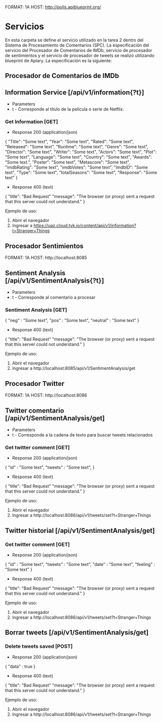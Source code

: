 FORMAT: 1A
HOST: http://polls.apiblueprint.org/

# Servicios
En esta carpeta se define el servicio utilizado en la tarea 2
dentro del Sistema de Procesamiento de Comentarios (SPC).
La especificación del servicio del Procesador de Comentarios de IMDb,
servicio de procesador de sentimientos y el servicio de procesador
de tweets se realizó utilizando blueprint de Apiary.
La especificación es la siguiente:

## Procesador de Comentarios de IMDb

## Information Service [/api/v1/information{?t}]

+ Parameters
+ t - Corresponde al título de la película o serie de Netflix.

### Get Information [GET]

+ Response 200 (application/json)

{
"Title": "Some text",
"Year": "Some text",
"Rated": "Some text",
"Released": "Some text",
"Runtime": "Some text",
"Genre": "Some text",
"Director": "Some text",
"Writer": "Some text",
"Actors": "Some text",
"Plot": "Some text",
"Language": "Some text",
"Country": "Some text",
"Awards": "Some text.",
"Poster": "Some text",
"Metascore": "Some text",
"imdbRating": "Some text",
"imdbVotes": "Some text",
"imdbID": "Some text",
"Type": "Some text",
"totalSeasons": "Some text",
"Response": "Some text"
}

+ Response 400 (text)

{
"title": "Bad Request"
"message": "The browser (or proxy) sent a request that this server could not understand."
}

Ejemplo de uso:
1. Abrir el navegador
1. Ingresar a https://uaz.cloud.tyk.io/content/api/v1/information?t=Stranger+Things



## Procesador Sentimientos

FORMAT: 1A
HOST: http://localhost:8085

## Sentiment Analysis [/api/v1/SentimentAnalysis{?t}]

+ Parameters
+ t - Corresponde al comentario a procesar

### Sentiment Analysis [GET]

{
"neg" : "Some text",
"pos" : "Some text",
"neutral" : "Some text"
}

+ Response 400 (text)

{
"title": "Bad Request"
"message": "The browser (or proxy) sent a request that this server could not understand."
}

Ejemplo de uso:
1. Abrir el navegador
1. Ingresar a http://localhost:8085/api/v1/SentimentAnalysis/get




## Procesador Twitter

FORMAT: 1A
HOST: http://localhost:8086

## Twitter comentario [/api/v1/SentimentAnalysis/get]


+ Parameters
+ t - Corresponde a la cadena de texto para buscar tweets relacionados

### Get twitter comment [GET]

+ Response 200 (application/json)

{
"id" : "Some text",
"tweets" : "Some text",
}

+ Response 400 (text)

{
"title": "Bad Request"
"message": "The browser (or proxy) sent a request that this server could not understand."
}

Ejemplo de uso:
1. Abrir el navegador
1. Ingresar a http://localhost:8086/api/v1/tweets/set?t=Stranger+Things



## Twitter historial [/api/v1/SentimentAnalysis/get]


### Get twitter comment [GET]

+ Response 200 (application/json)

{
"id" : "Some text",
"tweets" : "Some text",
"date" : "Some text",
"feeling" : "Some text"
}

+ Response 400 (text)

{
"title": "Bad Request"
"message": "The browser (or proxy) sent a request that this server could not understand."
}

Ejemplo de uso:
1. Abrir el navegador
1. Ingresar a http://localhost:8086/api/v1/tweets/set?t=Stranger+Things






## Borrar tweets [/api/v1/SentimentAnalysis/get]


### Delete tweets saved [POST]

+ Response 200 (application/json)

{
"data" : true
}

+ Response 400 (text)

{
"title": "Bad Request"
"message": "The browser (or proxy) sent a request that this server could not understand."
}

Ejemplo de uso:
1. Abrir el navegador
1. Ingresar a http://localhost:8086/api/v1/tweets/set?t=Stranger+Things
